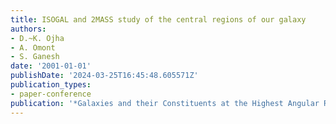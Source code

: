```yaml
---
title: ISOGAL and 2MASS study of the central regions of our galaxy
authors:
- D.~K. Ojha
- A. Omont
- S. Ganesh
date: '2001-01-01'
publishDate: '2024-03-25T16:45:48.605571Z'
publication_types:
- paper-conference
publication: '*Galaxies and their Constituents at the Highest Angular Resolutions*'
---
```

